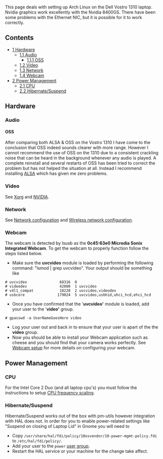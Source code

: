 This page deals with setting up Arch Linux on the Dell Vostro 1310 laptop. Nvidia graphics work excellently with the Nvidia 8400GS. There have been some problems with the Ethernet NIC, but it is possible for it to work correctly.

## Contents

*   [1 Hardware](#Hardware)
    *   [1.1 Audio](#Audio)
        *   [1.1.1 OSS](#OSS)
    *   [1.2 Video](#Video)
    *   [1.3 Network](#Network)
    *   [1.4 Webcam](#Webcam)
*   [2 Power Management](#Power_Management)
    *   [2.1 CPU](#CPU)
    *   [2.2 Hibernate/Suspend](#Hibernate.2FSuspend)

## Hardware

### Audio

#### OSS

After comparing both ALSA & OSS on the Vostro 1310 I have come to the conclusion that OSS indeed sounds clearer with more range. However I cannot recommend the use of OSS on the 1310 due to a consistent crackling noise that can be heard in the background whenever any audio is played. A complete reinstall and several restarts of OSS has been tried to correct the problem but has not helped the situation at all. Instead I recommend installing [ALSA](/index.php/ALSA "ALSA") which has given me zero problems.

### Video

See [Xorg](/index.php/Xorg "Xorg") and [NVIDIA](/index.php/NVIDIA "NVIDIA").

### Network

See [Network configuration](/index.php/Network_configuration "Network configuration") and [Wireless network configuration](/index.php/Wireless_network_configuration "Wireless network configuration").

### Webcam

The webcam is detected by lsusb as the **0c45:63e0 Microdia Sonix Integrated Webcam**. To get the webcam to properly function follow the steps listed below.

*   Make sure the **uvcvideo** module is loaded by performing the following command: "lsmod | grep uvcvideo". Your output should be something like

```
# uvcvideo               68316  0
# videodev               42080  1 uvcvideo
# v4l1_compat            18228  2 uvcvideo,videodev
# usbcore               179024  5 uvcvideo,usbhid,uhci_hcd,ehci_hcd

```

*   Once you have confirmed that the '**uvcvideo'** module is loaded, add your user to the '**video'** group.

```
# gpasswd -a UserNameGoesHere video

```

*   Log your user out and back in to ensure that your user is apart of the the **video** group.
*   Now you should be able to install your Webcam application such as cheese and you should find that your camera works perfectly. See [Webcam setup](/index.php/Webcam_setup "Webcam setup") for more details on configuring your webcam.

## Power Management

### CPU

For the Intel Core 2 Duo (and all laptop cpu's) you must follow the instructions to setup [CPU frequency scaling](/index.php/CPU_frequency_scaling "CPU frequency scaling").

### Hibernate/Suspend

Hibernate/Suspend works out of the box with pm-utils however integration with HAL does not. In order for you to enable power-related settings like "Suspend on closing of Laptop Lid" in Gnome you will need to

*   Copy `/usr/share/hal/fdi/policy/10osvendor/10-power-mgmt-policy.fdi` to `/etc/hal/fdi/policy/`.
*   Add your user to the `power` [user group](/index.php/User_group "User group").
*   Restart the HAL service or your machine for the change take affect.